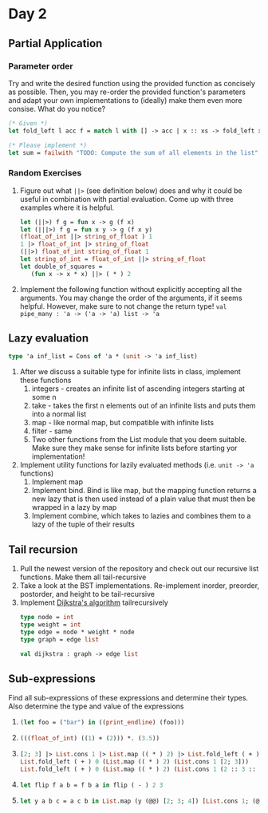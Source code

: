 # Day 2
## Partial Application
### Parameter order
Try and write the desired function using the provided function as concisely as possible. Then, you may re-order the provided function's parameters and adapt your own implementations to (ideally) make them even more consise. What do you notice?

```ocaml
(* Given *)
let fold_left l acc f = match l with [] -> acc | x :: xs -> fold_left xs (f acc x) f

(* Please implement *)
let sum = failwith "TODO: Compute the sum of all elements in the list"
```

### Random Exercises

1. Figure out what `||>` (see definition below) does and why it could be useful in combination with partial evaluation. Come up with three examples where it is helpful.
   ```ocaml
   let (||>) f g = fun x -> g (f x)
   let (|||>) f g = fun x y -> g (f x y)
   (float_of_int ||> string_of_float ) 1
   1 |> float_of_int |> string_of_float
   (||>) float_of_int string_of_float 1
   let string_of_int = float_of_int ||> string_of_float
   let double_of_squares =
      (fun x -> x * x) ||> ( * ) 2
   ```
2. Implement the following function without explicitly accepting all the arguments. You may change the order of the arguments, if it seems helpful. However, make sure to not change the return type! `val pipe_many : 'a -> ('a -> 'a) list -> 'a`

## Lazy evaluation
```ocaml
type 'a inf_list = Cons of 'a * (unit -> 'a inf_list)
```
1. After we discuss a suitable type for infinite lists in class, implement these functions
   1. integers - creates an infinite list of ascending integers starting at some n
   2. take - takes the first n elements out of an infinite lists and puts them into a normal list
   3. map - like normal map, but compatible with infinite lists
   4. filter - same
   5. Two other functions from the List module that you deem suitable. Make sure they make sense for infinite lists before starting yor implementation!
2. Implement utility functions for lazily evaluated methods (i.e. `unit -> 'a` functions)
   1. Implement map
   2. Implement bind. Bind is like map, but the mapping function returns a new lazy that is then used instead of a plain value that must then be wrapped in a lazy by map
   3. Implement combine, which takes to lazies and combines them to a lazy of the tuple of their results

## Tail recursion
1. Pull the newest version of the repository and check out our recursive list functions. Make them all tail-recursive
2. Take a look at the BST implementations. Re-implement inorder, preorder, postorder, and height to be tail-recursive
3. Implement [Dijkstra's algorithm](https://en.wikipedia.org/wiki/Dijkstra%27s_algorithm) tailrecursively
   ```ocaml
   type node = int
   type weight = int
   type edge = node * weight * node
   type graph = edge list

   val dijkstra : graph -> edge list
   ```

## Sub-expressions
Find all sub-expressions of these expressions and determine their types. Also determine the type and value of the expressions 

1. ```ocaml
   (let foo = ("bar") in ((print_endline) (foo)))
    ```
2. ```ocaml
   (((float_of_int) ((1) + (2))) *. (3.5))
   ```
3. ```ocaml
   [2; 3] |> List.cons 1 |> List.map (( * ) 2) |> List.fold_left ( + ) 0
   List.fold_left ( + ) 0 (List.map (( * ) 2) (List.cons 1 [2; 3]))
   List.fold_left ( + ) 0 (List.map (( * ) 2) (List.cons 1 (2 :: 3 :: [])))
    ```
4. ```ocaml
   let flip f a b = f b a in flip ( - ) 2 3
    ```
5. ```ocaml
   let y a b c = a c b in List.map (y (@@) [2; 3; 4]) [List.cons 1; (@) [0; 4]]
   ```
